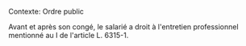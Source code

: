 Contexte: Ordre public

Avant et après son congé, le salarié a droit à l'entretien professionnel mentionné au I de l'article L. 6315-1.